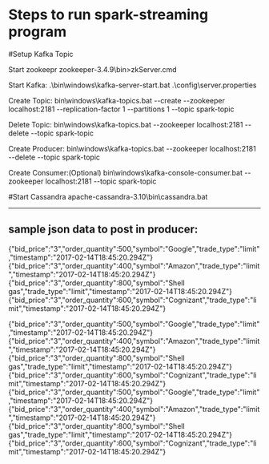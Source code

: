 # Steps to run spark-streaming program


#Setup Kafka Topic

Start zookeepr
zookeeper-3.4.9\bin>zkServer.cmd

Start Kafka:
.\bin\windows\kafka-server-start.bat .\config\server.properties

Create Topic:
bin\windows\kafka-topics.bat --create --zookeeper localhost:2181 --replication-factor 1 --partitions 1 --topic spark-topic

Delete Topic:
bin\windows\kafka-topics.bat --zookeeper localhost:2181 --delete --topic spark-topic

Create Producer:
bin\windows\kafka-topics.bat --zookeeper localhost:2181 --delete --topic spark-topic

Create Consumer:(Optional)
bin\windows\kafka-console-consumer.bat --zookeeper localhost:2181 --topic spark-topic

#Start Cassandra
apache-cassandra-3.10\bin\cassandra.bat



----------------------------------------------------------------------------------------------------------------------------
sample json data to post in producer:
-----------------------------------------------------------------------------------------------------------------------------

{"bid_price":"3","order_quantity":500,"symbol":"Google","trade_type":"limit","timestamp":"2017-02-14T18:45:20.294Z"}
{"bid_price":"3","order_quantity":400,"symbol":"Amazon","trade_type":"limit","timestamp":"2017-02-14T18:45:20.294Z"}
{"bid_price":"3","order_quantity":800,"symbol":"Shell gas","trade_type":"limit","timestamp":"2017-02-14T18:45:20.294Z"}
{"bid_price":"3","order_quantity":600,"symbol":"Cognizant","trade_type":"limit","timestamp":"2017-02-14T18:45:20.294Z"}

{"bid_price":"3","order_quantity":500,"symbol":"Google","trade_type":"limit","timestamp":"2017-02-14T18:45:20.294Z"}
{"bid_price":"3","order_quantity":400,"symbol":"Amazon","trade_type":"limit","timestamp":"2017-02-14T18:45:20.294Z"}
{"bid_price":"3","order_quantity":800,"symbol":"Shell gas","trade_type":"limit","timestamp":"2017-02-14T18:45:20.294Z"}
{"bid_price":"3","order_quantity":600,"symbol":"Cognizant","trade_type":"limit","timestamp":"2017-02-14T18:45:20.294Z"}
{"bid_price":"3","order_quantity":500,"symbol":"Google","trade_type":"limit","timestamp":"2017-02-14T18:45:20.294Z"}
{"bid_price":"3","order_quantity":400,"symbol":"Amazon","trade_type":"limit","timestamp":"2017-02-14T18:45:20.294Z"}
{"bid_price":"3","order_quantity":800,"symbol":"Shell gas","trade_type":"limit","timestamp":"2017-02-14T18:45:20.294Z"}
{"bid_price":"3","order_quantity":600,"symbol":"Cognizant","trade_type":"limit","timestamp":"2017-02-14T18:45:20.294Z"}



